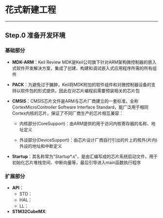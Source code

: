 # 花式新建工程
---
## Step.0 准备开发环境

### 基础部分

+ **MDK-ARM**：Keil Review MDK是Keil公司旗下针对ARM架构微控制器的嵌入式软件开发解决方案，集成了创建、构建和调试嵌入式应用程序所需的所有组件

+ **PACK**：为避免过于臃肿，Keil将MDK附加的软件组件和对微控制器设备的支持以软件包的形式提供，因此在对芯片编程前需要预装相关的芯片包

+ **CMSIS**：CMSIS芯片文件是ARM与芯片厂商建立的一套标准，全称CortexMicroController Software Interface Standard，能广泛用于相同Cortex内核的芯片，保证了不同厂商生产的芯片相互兼容：

  - 内核部分(CoreSupport)：由ARM提供的用于访问内核寄存器的名称、地址定义

  - 外设部分(DeviceSupport)：由芯片设计厂商自行引出的片上的核外(片内)外设的地址和中断定义

+ **Startup**：其名称常为"Startup*.s"，是由汇编写成的芯片系统启动文件，用于初始化芯片堆栈空间、中断向量等，最后引导进入main函数执行程序

### 扩展部分

* **API**：
  * STD：
  * HAL：
  * LL：
* **STM32CubeMX**:
